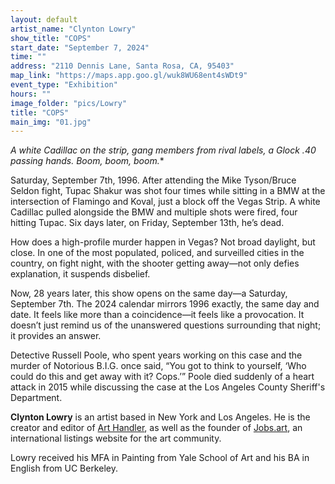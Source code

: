 ```yaml
---
layout: default
artist_name: "Clynton Lowry"
show_title: "COPS"
start_date: "September 7, 2024"
time: ""
address: "2110 Dennis Lane, Santa Rosa, CA, 95403"
map_link: "https://maps.app.goo.gl/wuk8WU68ent4sWDt9"
event_type: "Exhibition"
hours: ""
image_folder: "pics/Lowry"
title: "COPS"
main_img: "01.jpg"
---
```

*A white Cadillac on the strip, gang members from rival labels, a Glock .40 passing hands. Boom, boom, boom.**

Saturday, September 7th, 1996. After attending the Mike Tyson/Bruce Seldon fight, Tupac Shakur was shot four times while sitting in a BMW at the intersection of Flamingo and Koval, just a block off the Vegas Strip. A white Cadillac pulled alongside the BMW and multiple shots were fired, four hitting Tupac. Six days later, on Friday, September 13th, he’s dead. 

How does a high-profile murder happen in Vegas? Not broad daylight, but close. In one of the most populated, policed, and surveilled cities in the country, on fight night, with the shooter getting away—not only defies explanation, it suspends disbelief.

Now, 28 years later, this show opens on the same day—a Saturday, September 7th. The 2024 calendar mirrors 1996 exactly, the same day and date. It feels like more than a coincidence—it feels like a provocation. It doesn’t just remind us of the unanswered questions surrounding that night; it provides an answer. 

Detective Russell Poole, who spent years working on this case and the murder of Notorious B.I.G. once said, “You got to think to yourself, ‘Who could do this and get away with it? Cops.’” Poole died suddenly of a heart attack in 2015 while discussing the case at the Los Angeles County Sheriff's Department.

**Clynton Lowry** is an artist based in New York and Los Angeles. He is the creator and editor of [Art Handler](http://art-handler.com), as well as the founder of [Jobs.art](https://www.jobs.art), an international listings website for the art community. 

Lowry received his MFA in Painting from Yale School of Art and his BA in English from UC Berkeley. 

